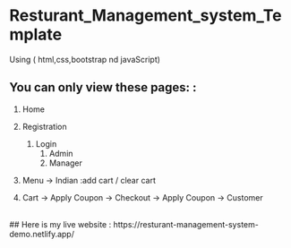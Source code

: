 # Resturant_Management_system_Template
Using ( html,css,bootstrap nd javaScript)

## You can only view these pages:  :
1. Home  
2. Registration 
   1. Login  
        1. Admin
        2. Manager  

3. Menu -> Indian :add cart / clear cart
3. Cart -> Apply Coupon -> Checkout -> Apply Coupon -> Customer 
<br>
##  Here is my live website  :   https://resturant-management-system-demo.netlify.app/
